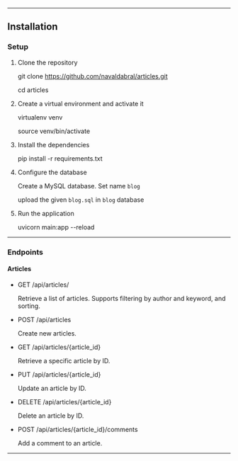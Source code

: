 
---
## Installation

### Setup
1. Clone the repository

    git clone https://github.com/navaldabral/articles.git

    cd articles
2. Create a virtual environment and activate it
   
   virtualenv venv

   source venv/bin/activate

3. Install the dependencies

    pip install -r requirements.txt

4. Configure the database

    Create a MySQL database. Set name `blog`

    upload the given `blog.sql` in `blog` database

5. Run the application

    uvicorn main:app --reload


---

### Endpoints

#### Articles

+ GET /api/articles/

    Retrieve a list of articles. Supports filtering by author and keyword, and sorting.

+ POST /api/articles

    Create new articles.

+ GET /api/articles/{article_id}

    Retrieve a specific article by ID.

+ PUT /api/articles/{article_id}

    Update an article by ID.

+ DELETE /api/articles/{article_id}

    Delete an article by ID.

+ POST /api/articles/{article_id}/comments

    Add a comment to an article.

---
